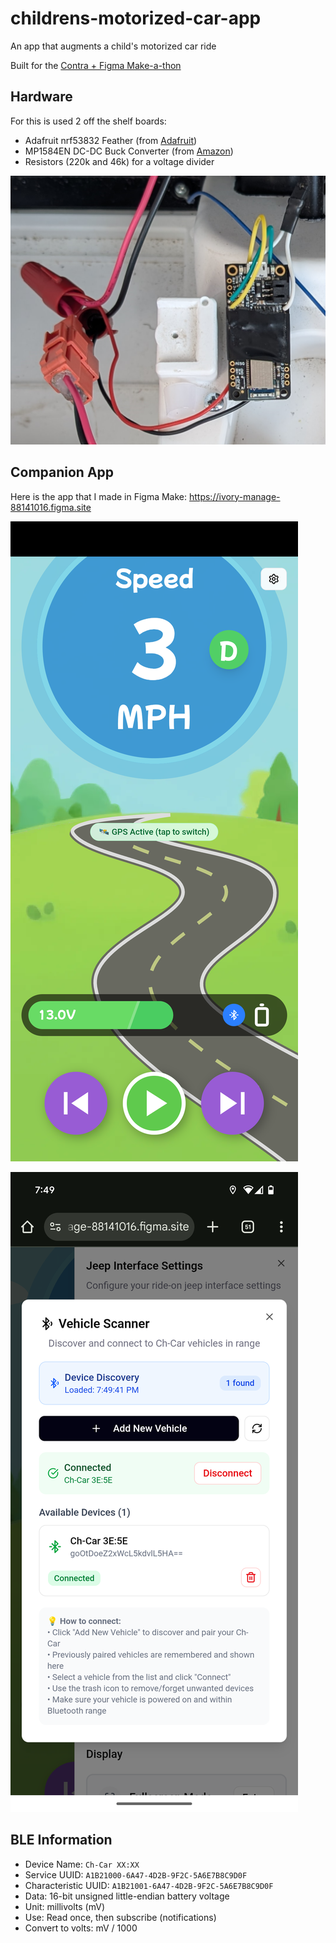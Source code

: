 # childrens-motorized-car-app
An app that augments a child's motorized car ride

Built for the [Contra + Figma Make-a-thon](https://contra.com/community/topic/figmamakeathon)

## Hardware
For this is used 2 off the shelf boards:
- Adafruit nrf53832 Feather (from [Adafruit](https://www.adafruit.com/product/3406?srsltid=AfmBOooamjq04jDyUF4mwbBeguHoo3EwBAWuu0ORxaPomnoWzzdPV7Hg))
-  MP1584EN DC-DC Buck Converter (from [Amazon](https://www.amazon.com/MP1584EN-DC-DC-Converter-Adjustable-Module/dp/B01MQGMOKI?th=1))
- Resistors (220k and 46k) for a voltage divider

![BLE Module](./docs/BLEModule_Zoomed.png)

## Companion App
Here is the app that I made in Figma Make: https://ivory-manage-88141016.figma.site

![Dashoard](./docs/Screenshot_Dashboard.png)

![BLE Scanner](./docs/Screenshot_BLE_Scanner.png)

## BLE Information

- Device Name: `Ch-Car XX:XX`
- Service UUID: `A1B21000-6A47-4D2B-9F2C-5A6E7B8C9D0F`
- Characteristic UUID: `A1B21001-6A47-4D2B-9F2C-5A6E7B8C9D0F`
- Data: 16-bit unsigned little-endian battery voltage
- Unit: millivolts (mV)
- Use: Read once, then subscribe (notifications)
- Convert to volts: mV / 1000